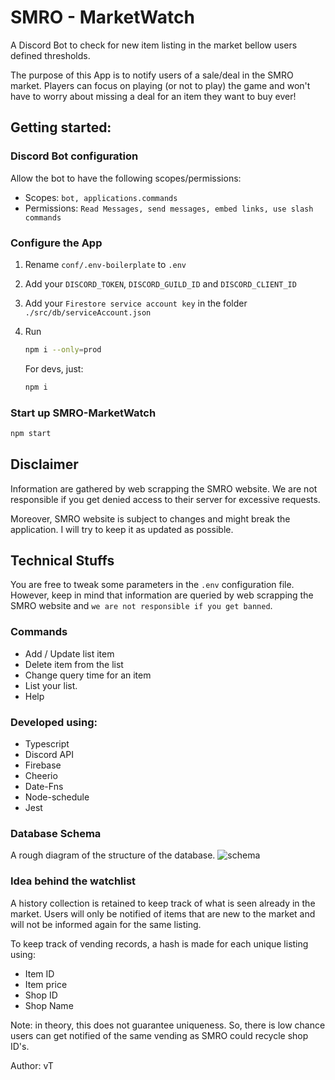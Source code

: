 # SMRO - MarketWatch
A Discord Bot to check for new item listing in the market bellow users defined thresholds.

The purpose of this App is to notify users of a sale/deal in the SMRO market. Players can focus on playing (or not to play) the game and won't have to worry about missing a deal for an item they want to buy ever!

## Getting started:
### Discord Bot configuration
Allow the bot to have the following scopes/permissions:

- Scopes: `bot, applications.commands`
- Permissions: `Read Messages, send messages, embed links, use slash commands`
  
### Configure the App
1. Rename `conf/.env-boilerplate` to `.env`
   
2. Add your `DISCORD_TOKEN`, `DISCORD_GUILD_ID` and `DISCORD_CLIENT_ID`
3. Add your `Firestore service account key` in the folder `./src/db/serviceAccount.json`
   
4.  Run 
    ```bash
    npm i --only=prod 
    ``` 
    For devs, just: 
    ```bash 
    npm i
    ```

### Start up SMRO-MarketWatch
```bash
npm start
```
## Disclaimer
Information are gathered by web scrapping the SMRO website. We are not responsible if you get denied access to their server for excessive requests. 

Moreover, SMRO website is subject to changes and might break the application. I will try to keep it as updated as possible.

## Technical Stuffs
You are free to tweak some parameters in the `.env` configuration file. However, keep in mind that information are queried by web scrapping the SMRO website and `we are not responsible if you get banned`.
### Commands
- Add / Update list item
- Delete item from the list
- Change query time for an item
- List your list.
- Help
### Developed using:
- Typescript
- Discord API
- Firebase
- Cheerio
- Date-Fns
- Node-schedule
- Jest
### Database Schema
A rough diagram of the structure of the database.
![schema](https://storage.googleapis.com/picboi-39298.appspot.com/final/mYTcu7sO_1000x800)

### Idea behind the watchlist
A history collection is retained to keep track of what is seen already in the market. Users will only be notified of items that are new to the market and will not be informed again for the same listing.

To keep track of vending records, a hash is made for each unique listing using:
- Item ID
- Item price
- Shop ID
- Shop Name

Note: in theory, this does not guarantee uniqueness. So, there is low chance users can get notified of the same vending as SMRO could recycle shop ID's.

Author: vT